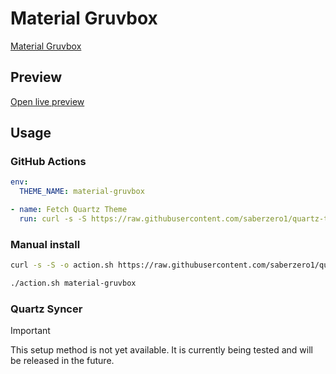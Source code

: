 # Material Gruvbox

[Material Gruvbox](https://github.com/AllJavi)

## Preview

[Open live preview](https://quartz-themes.github.io/material-gruvbox/)

## Usage

### GitHub Actions

```yaml
env:
  THEME_NAME: material-gruvbox
```

```yaml
- name: Fetch Quartz Theme
  run: curl -s -S https://raw.githubusercontent.com/saberzero1/quartz-themes/master/action.sh | bash -s -- $THEME_NAME
```

### Manual install

```bash
curl -s -S -o action.sh https://raw.githubusercontent.com/saberzero1/quartz-themes/master/action.sh

./action.sh material-gruvbox
```

### Quartz Syncer

> [!IMPORTANT]
> This setup method is not yet available. It is currently being tested and will be released in the future.
